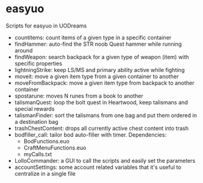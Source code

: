 # easyuo
Scripts for easyuo in UODreams
- countitems: count items of a given type in a specific container
- findHammer: auto-find the STR noob Quest hammer while running around
- findWeapon: search backpack for a given type of weapon (item) with specific properties
- lightningStrike: keep LS/MS and primary ability active while fighting
- moveit: move a given item type from a given container to another
- moveFromBackpack: move a given item type from backpack to another container
- spostarune: moves N runes from a book to another
- talismanQuest: loop the bolt quest in Heartwood, keep talismans and special rewards
- talismanFinder: sort the talismans from one bag and put them ordered in a destination bag
- trashChestContent: drops all currently active chest content into trash
- bodfiller_call: tailor bod auto-filler with timer. Dependencies:
	- BodFunctions.euo
	- CraftMenuFunctions.euo
	- myCalls.txt 
- LolloCommander: a GUI to call the scripts and easily set the parameters
- accountSettings: some account related variables that it's useful to centralize in a single file